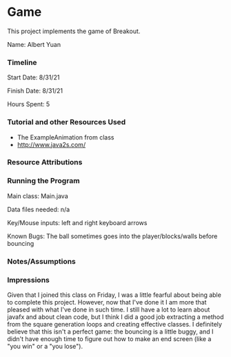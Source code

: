 Game
====

This project implements the game of Breakout.

Name: Albert Yuan
 
### Timeline

Start Date: 8/31/21

Finish Date: 8/31/21

Hours Spent: 5

### Tutorial and other Resources Used
- The ExampleAnimation from class
- http://www.java2s.com/

### Resource Attributions

### Running the Program
 
Main class: Main.java

Data files needed: n/a

Key/Mouse inputs: left and right keyboard arrows

Known Bugs: The ball sometimes goes into the player/blocks/walls before bouncing


### Notes/Assumptions


### Impressions
Given that I joined this class on Friday, I was a little fearful about being able to complete this project.
However, now that I've done it I am more that pleased with what I've done in such time. I still have a lot to learn 
about javafx and about clean code, but I think I did a good job extracting a method from the square generation loops and
creating effective classes. I definitely believe that this isn't a perfect game: the bouncing is a little buggy, and I didn't have enough time to
figure out how to make an end screen (like a "you win" or a "you lose"). 